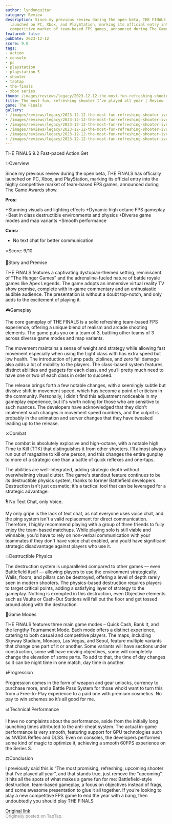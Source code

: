 ```yaml
---
author: lyndonguitar
category: Review
description: Since my previous review during the open beta, THE FINALS has officially
  launched on PC, Xbox, and PlayStation, marking its official entry into the highly
  competitive market of team-based FPS games, announced during The Game Awards show.
featured: false
pubDate: 2023-12-12
score: 9.0
tags:
- action
- console
- pc
- playstation
- playstation 5
- shooter
- taptap
- the-finals
- xbox series
thumb: /images/reviews/legacy/2023-12-12-the-most-fun-refreshing-shooter-ive-played-all-year--review---the-finals-0.avif
title: The most fun, refreshing shooter I’ve played all year | Review - THE FINALS
game: The Finals
gallery:
- /images/reviews/legacy/2023-12-12-the-most-fun-refreshing-shooter-ive-played-all-year--review---the-finals-0.avif
- /images/reviews/legacy/2023-12-12-the-most-fun-refreshing-shooter-ive-played-all-year--review---the-finals-1.avif
- /images/reviews/legacy/2023-12-12-the-most-fun-refreshing-shooter-ive-played-all-year--review---the-finals-2.avif
- /images/reviews/legacy/2023-12-12-the-most-fun-refreshing-shooter-ive-played-all-year--review---the-finals-3.avif
- /images/reviews/legacy/2023-12-12-the-most-fun-refreshing-shooter-ive-played-all-year--review---the-finals-4.avif
- /images/reviews/legacy/2023-12-12-the-most-fun-refreshing-shooter-ive-played-all-year--review---the-finals-5.avif
---
```

THE FINALS
9.2
Fast-paced
Action
Get

✨Overview

Since my previous review during the open beta, THE FINALS has officially launched on PC, Xbox, and PlayStation, marking its official entry into the highly competitive market of team-based FPS games, announced during The Game Awards show.


**Pros:**


+Stunning visuals and lighting effects
+Dynamic high octane FPS gameplay
+Best in class destructible environments and physics
+Diverse game modes and map variants
+Smooth performance


**Cons:**
- No text chat for better communication


⭐️Score: 9/10

📖Story and Premise

THE FINALS features a captivating dystopian-themed setting, reminiscent of "The Hunger Games" and the adrenaline-fueled nature of battle royale games like Apex Legends. The game adopts an immersive virtual reality TV show premise, complete with in-game commentary and an enthusiastic audible audience. The presentation is without a doubt top-notch, and only adds to the excitement of playing it.

🎮Gameplay

The core gameplay of THE FINALS is a solid refreshing team-based FPS experience, offering a unique blend of realism and arcade shooting elements. The game puts you on a team of 3, battling other teams of 3 across diverse game modes and map variants.

The movement maintains a sense of weight and strategy while allowing fast movement especially when using the Light class with has extra speed but low health. The introduction of jump pads, ziplines, and zero fall damage also adds a lot of mobility to the players. The class-based system features distinct abilities and gadgets for each class, and you’ll pretty much need to have one or two of each class in order to succeed.

The release brings forth a few notable changes, with a seemingly subtle but divisive shift in movement speed, which has become a point of criticism in the community. Personally, I didn't find this adjustment noticeable in my gameplay experience, but it's worth noting for those who are sensitive to such nuances. The developers have acknowledged that they didn’t implement such changes in movement speed numbers, and the culprit is probably in the animation and server changes that they have tweaked leading up to the release.

⚔️Combat

The combat is absolutely explosive and high-octane, with a notable high Time to Kill (TTK) that distinguishes it from other shooters. I’ll almost always run out of magazine to kill one person, and this changes the entire gunplay to more of a strategic one than a battle of quick reflexes and one-taps.

The abilities are well-integrated, adding strategic depth without overwhelming visual clutter. The game's standout feature continues to be its destructible physics system, thanks to former Battlefield developers. Destruction isn't just cosmetic; it's a tactical tool that can be leveraged for a strategic advantage.

🎙 No Text Chat, only Voice.

My only gripe is the lack of text chat, as not everyone uses voice chat, and the ping system isn't a valid replacement for direct communication. Therefore, I highly recommend playing with a group of three friends to fully enjoy the team-based matchups. While playing solo is still viable and winnable, you'd have to rely on non-verbal communication with your teammates if they don't have voice chat enabled, and you’d have significant strategic disadvantage against players who use it.

💥Destructible Physics

The destruction system is unparalleled compared to other games — even Battlefield itself — allowing players to use the environment strategically. Walls, floors, and pillars can be destroyed, offering a level of depth rarely seen in modern shooters. The physics-based destruction requires players to target critical points, adding a satisfying layer of strategy to the gameplay. Nothing is exempted in this destruction, even Objective elements such as Vaults or Cash-Out Stations will fall out the floor and get tossed around along with the destruction.

📜Game Modes

THE FINALS features three main game modes – Quick Cash, Bank It, and the lengthy Tournament Mode. Each mode offers a distinct experience, catering to both casual and competitive players. The maps, including Skyway Stadium, Monaco, Las Vegas, and Seoul, feature multiple variants that change one part of it or another. Some variants will have sections under construction, some will have moving objectives, some will completely change the elevation of some parts. To add to that, the time of day changes so it can be night time in one match, day time in another.

⏫Progression

Progression comes in the form of weapon and gear unlocks, currency to purchase more, and a Battle Pass System for those who’d want to turn this from a Free-to-Play experience to a paid one with premium cosmetics. No pay to win schemes so it’s all good for me.

📊Technical Performance

I have no complaints about the performance, aside from the initially long launching times attributed to the anti-cheat system. The actual in-game performance is very smooth, featuring support for GPU technologies such as NVIDIA Reflex and DLSS. Even on consoles, the developers performed some kind of magic to optimize it, achieving a smooth 60FPS experience on the Series S.

⚖️Conclusion

I previously said this is “The most promising, refreshing, upcoming shooter that I’ve played all year”, and that stands true, just remove the “upcoming”. It hits all the spots of what makes a game fun for me: Battlefield-style destruction, team-based gameplay, a focus on objectives instead of frags, and some awesome presentation to glue it all together. If you’re looking to play a new competitive FPS game to end the year with a bang, then undoubtedly you should play THE FINALS

[Original link](https://www.taptap.io/post/6654306)<br><span style="font-size: 0.95em; color: #888;">Originally posted on TapTap.</span>